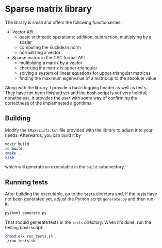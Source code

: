 # Sparse matrix library
The library is small and offers the following functionalities:
* Vector API
    * basic arithmetic operations: addition, subtraction, multiplying by a scalar
    * computing the Euclidean norm
    * normalizing a vector
* Sparse matrix in the CSC format API
    * multiplying a matrix by a vector
    * checking if a matrix is upper-triangular
    * solving a system of linear equations for upper-triangular matrices
    * finding the maximum eigenvalue of a matrix up to the absolute value

Along with the library, I provide a basic logging header as well as tests. They have not been finished yet and the bash script is not very helpful; nonetheless, it provides the user with *some* way of confirming the correctness of the implemneted algorithms.

## Building
Modify the `CMakeLists.txt` file provided with the library to adjust it to your needs. Afterwards, you can build it by
```sh
mdkir build
cd build
cmake ..
make
```
which will generate an executable in the `build` subdirectory.

## Running tests
After building the executable, go to the `tests` directory and, if the tests have not been generated yet, adjust the Python script `generate.py` and then run it:
```sh
python3 generate.py
```
That should generate tests in the `tests` directory. When it's done, run the testing bash script:
```sh
chmod u+x run_tests.sh
./run_tests.sh
```

